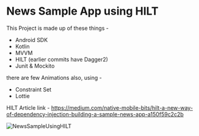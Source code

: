 # News Sample App using HILT

This Project is made up of these things -

 - Android SDK 
 - Kotlin 
 - MVVM  
 - HILT  (earlier commits have Dagger2)
 - Junit & Mockito

there are few Animations also, using -

- Constraint Set
 - Lottie

HILT Article link - https://medium.com/native-mobile-bits/hilt-a-new-way-of-dependency-injection-building-a-sample-news-app-a150f59c2c2b


![NewsSampleUsingHILT](https://github.com/myJarvis/news_application/raw/master/images/sampleimage.png)

